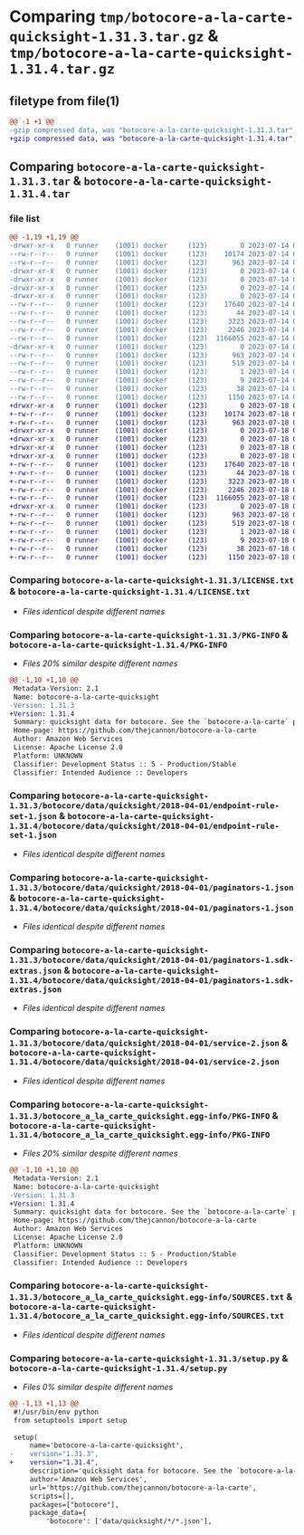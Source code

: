 # Comparing `tmp/botocore-a-la-carte-quicksight-1.31.3.tar.gz` & `tmp/botocore-a-la-carte-quicksight-1.31.4.tar.gz`

## filetype from file(1)

```diff
@@ -1 +1 @@
-gzip compressed data, was "botocore-a-la-carte-quicksight-1.31.3.tar", last modified: Fri Jul 14 01:46:32 2023, max compression
+gzip compressed data, was "botocore-a-la-carte-quicksight-1.31.4.tar", last modified: Tue Jul 18 01:55:28 2023, max compression
```

## Comparing `botocore-a-la-carte-quicksight-1.31.3.tar` & `botocore-a-la-carte-quicksight-1.31.4.tar`

### file list

```diff
@@ -1,19 +1,19 @@
-drwxr-xr-x   0 runner    (1001) docker     (123)        0 2023-07-14 01:46:32.538894 botocore-a-la-carte-quicksight-1.31.3/
--rw-r--r--   0 runner    (1001) docker     (123)    10174 2023-07-14 01:46:32.000000 botocore-a-la-carte-quicksight-1.31.3/LICENSE.txt
--rw-r--r--   0 runner    (1001) docker     (123)      963 2023-07-14 01:46:32.538894 botocore-a-la-carte-quicksight-1.31.3/PKG-INFO
-drwxr-xr-x   0 runner    (1001) docker     (123)        0 2023-07-14 01:46:32.534894 botocore-a-la-carte-quicksight-1.31.3/botocore/
-drwxr-xr-x   0 runner    (1001) docker     (123)        0 2023-07-14 01:46:32.534894 botocore-a-la-carte-quicksight-1.31.3/botocore/data/
-drwxr-xr-x   0 runner    (1001) docker     (123)        0 2023-07-14 01:46:32.534894 botocore-a-la-carte-quicksight-1.31.3/botocore/data/quicksight/
-drwxr-xr-x   0 runner    (1001) docker     (123)        0 2023-07-14 01:46:32.534894 botocore-a-la-carte-quicksight-1.31.3/botocore/data/quicksight/2018-04-01/
--rw-r--r--   0 runner    (1001) docker     (123)    17640 2023-07-14 01:45:45.000000 botocore-a-la-carte-quicksight-1.31.3/botocore/data/quicksight/2018-04-01/endpoint-rule-set-1.json
--rw-r--r--   0 runner    (1001) docker     (123)       44 2023-07-14 01:45:45.000000 botocore-a-la-carte-quicksight-1.31.3/botocore/data/quicksight/2018-04-01/examples-1.json
--rw-r--r--   0 runner    (1001) docker     (123)     3223 2023-07-14 01:45:45.000000 botocore-a-la-carte-quicksight-1.31.3/botocore/data/quicksight/2018-04-01/paginators-1.json
--rw-r--r--   0 runner    (1001) docker     (123)     2246 2023-07-14 01:45:45.000000 botocore-a-la-carte-quicksight-1.31.3/botocore/data/quicksight/2018-04-01/paginators-1.sdk-extras.json
--rw-r--r--   0 runner    (1001) docker     (123)  1166055 2023-07-14 01:45:45.000000 botocore-a-la-carte-quicksight-1.31.3/botocore/data/quicksight/2018-04-01/service-2.json
-drwxr-xr-x   0 runner    (1001) docker     (123)        0 2023-07-14 01:46:32.538894 botocore-a-la-carte-quicksight-1.31.3/botocore_a_la_carte_quicksight.egg-info/
--rw-r--r--   0 runner    (1001) docker     (123)      963 2023-07-14 01:46:32.000000 botocore-a-la-carte-quicksight-1.31.3/botocore_a_la_carte_quicksight.egg-info/PKG-INFO
--rw-r--r--   0 runner    (1001) docker     (123)      519 2023-07-14 01:46:32.000000 botocore-a-la-carte-quicksight-1.31.3/botocore_a_la_carte_quicksight.egg-info/SOURCES.txt
--rw-r--r--   0 runner    (1001) docker     (123)        1 2023-07-14 01:46:32.000000 botocore-a-la-carte-quicksight-1.31.3/botocore_a_la_carte_quicksight.egg-info/dependency_links.txt
--rw-r--r--   0 runner    (1001) docker     (123)        9 2023-07-14 01:46:32.000000 botocore-a-la-carte-quicksight-1.31.3/botocore_a_la_carte_quicksight.egg-info/top_level.txt
--rw-r--r--   0 runner    (1001) docker     (123)       38 2023-07-14 01:46:32.538894 botocore-a-la-carte-quicksight-1.31.3/setup.cfg
--rw-r--r--   0 runner    (1001) docker     (123)     1150 2023-07-14 01:46:32.000000 botocore-a-la-carte-quicksight-1.31.3/setup.py
+drwxr-xr-x   0 runner    (1001) docker     (123)        0 2023-07-18 01:55:28.912301 botocore-a-la-carte-quicksight-1.31.4/
+-rw-r--r--   0 runner    (1001) docker     (123)    10174 2023-07-18 01:55:28.000000 botocore-a-la-carte-quicksight-1.31.4/LICENSE.txt
+-rw-r--r--   0 runner    (1001) docker     (123)      963 2023-07-18 01:55:28.912301 botocore-a-la-carte-quicksight-1.31.4/PKG-INFO
+drwxr-xr-x   0 runner    (1001) docker     (123)        0 2023-07-18 01:55:28.908301 botocore-a-la-carte-quicksight-1.31.4/botocore/
+drwxr-xr-x   0 runner    (1001) docker     (123)        0 2023-07-18 01:55:28.908301 botocore-a-la-carte-quicksight-1.31.4/botocore/data/
+drwxr-xr-x   0 runner    (1001) docker     (123)        0 2023-07-18 01:55:28.908301 botocore-a-la-carte-quicksight-1.31.4/botocore/data/quicksight/
+drwxr-xr-x   0 runner    (1001) docker     (123)        0 2023-07-18 01:55:28.912301 botocore-a-la-carte-quicksight-1.31.4/botocore/data/quicksight/2018-04-01/
+-rw-r--r--   0 runner    (1001) docker     (123)    17640 2023-07-18 01:54:50.000000 botocore-a-la-carte-quicksight-1.31.4/botocore/data/quicksight/2018-04-01/endpoint-rule-set-1.json
+-rw-r--r--   0 runner    (1001) docker     (123)       44 2023-07-18 01:54:50.000000 botocore-a-la-carte-quicksight-1.31.4/botocore/data/quicksight/2018-04-01/examples-1.json
+-rw-r--r--   0 runner    (1001) docker     (123)     3223 2023-07-18 01:54:50.000000 botocore-a-la-carte-quicksight-1.31.4/botocore/data/quicksight/2018-04-01/paginators-1.json
+-rw-r--r--   0 runner    (1001) docker     (123)     2246 2023-07-18 01:54:50.000000 botocore-a-la-carte-quicksight-1.31.4/botocore/data/quicksight/2018-04-01/paginators-1.sdk-extras.json
+-rw-r--r--   0 runner    (1001) docker     (123)  1166055 2023-07-18 01:54:50.000000 botocore-a-la-carte-quicksight-1.31.4/botocore/data/quicksight/2018-04-01/service-2.json
+drwxr-xr-x   0 runner    (1001) docker     (123)        0 2023-07-18 01:55:28.912301 botocore-a-la-carte-quicksight-1.31.4/botocore_a_la_carte_quicksight.egg-info/
+-rw-r--r--   0 runner    (1001) docker     (123)      963 2023-07-18 01:55:28.000000 botocore-a-la-carte-quicksight-1.31.4/botocore_a_la_carte_quicksight.egg-info/PKG-INFO
+-rw-r--r--   0 runner    (1001) docker     (123)      519 2023-07-18 01:55:28.000000 botocore-a-la-carte-quicksight-1.31.4/botocore_a_la_carte_quicksight.egg-info/SOURCES.txt
+-rw-r--r--   0 runner    (1001) docker     (123)        1 2023-07-18 01:55:28.000000 botocore-a-la-carte-quicksight-1.31.4/botocore_a_la_carte_quicksight.egg-info/dependency_links.txt
+-rw-r--r--   0 runner    (1001) docker     (123)        9 2023-07-18 01:55:28.000000 botocore-a-la-carte-quicksight-1.31.4/botocore_a_la_carte_quicksight.egg-info/top_level.txt
+-rw-r--r--   0 runner    (1001) docker     (123)       38 2023-07-18 01:55:28.912301 botocore-a-la-carte-quicksight-1.31.4/setup.cfg
+-rw-r--r--   0 runner    (1001) docker     (123)     1150 2023-07-18 01:55:28.000000 botocore-a-la-carte-quicksight-1.31.4/setup.py
```

### Comparing `botocore-a-la-carte-quicksight-1.31.3/LICENSE.txt` & `botocore-a-la-carte-quicksight-1.31.4/LICENSE.txt`

 * *Files identical despite different names*

### Comparing `botocore-a-la-carte-quicksight-1.31.3/PKG-INFO` & `botocore-a-la-carte-quicksight-1.31.4/PKG-INFO`

 * *Files 20% similar despite different names*

```diff
@@ -1,10 +1,10 @@
 Metadata-Version: 2.1
 Name: botocore-a-la-carte-quicksight
-Version: 1.31.3
+Version: 1.31.4
 Summary: quicksight data for botocore. See the `botocore-a-la-carte` package for more info.
 Home-page: https://github.com/thejcannon/botocore-a-la-carte
 Author: Amazon Web Services
 License: Apache License 2.0
 Platform: UNKNOWN
 Classifier: Development Status :: 5 - Production/Stable
 Classifier: Intended Audience :: Developers
```

### Comparing `botocore-a-la-carte-quicksight-1.31.3/botocore/data/quicksight/2018-04-01/endpoint-rule-set-1.json` & `botocore-a-la-carte-quicksight-1.31.4/botocore/data/quicksight/2018-04-01/endpoint-rule-set-1.json`

 * *Files identical despite different names*

### Comparing `botocore-a-la-carte-quicksight-1.31.3/botocore/data/quicksight/2018-04-01/paginators-1.json` & `botocore-a-la-carte-quicksight-1.31.4/botocore/data/quicksight/2018-04-01/paginators-1.json`

 * *Files identical despite different names*

### Comparing `botocore-a-la-carte-quicksight-1.31.3/botocore/data/quicksight/2018-04-01/paginators-1.sdk-extras.json` & `botocore-a-la-carte-quicksight-1.31.4/botocore/data/quicksight/2018-04-01/paginators-1.sdk-extras.json`

 * *Files identical despite different names*

### Comparing `botocore-a-la-carte-quicksight-1.31.3/botocore/data/quicksight/2018-04-01/service-2.json` & `botocore-a-la-carte-quicksight-1.31.4/botocore/data/quicksight/2018-04-01/service-2.json`

 * *Files identical despite different names*

### Comparing `botocore-a-la-carte-quicksight-1.31.3/botocore_a_la_carte_quicksight.egg-info/PKG-INFO` & `botocore-a-la-carte-quicksight-1.31.4/botocore_a_la_carte_quicksight.egg-info/PKG-INFO`

 * *Files 20% similar despite different names*

```diff
@@ -1,10 +1,10 @@
 Metadata-Version: 2.1
 Name: botocore-a-la-carte-quicksight
-Version: 1.31.3
+Version: 1.31.4
 Summary: quicksight data for botocore. See the `botocore-a-la-carte` package for more info.
 Home-page: https://github.com/thejcannon/botocore-a-la-carte
 Author: Amazon Web Services
 License: Apache License 2.0
 Platform: UNKNOWN
 Classifier: Development Status :: 5 - Production/Stable
 Classifier: Intended Audience :: Developers
```

### Comparing `botocore-a-la-carte-quicksight-1.31.3/botocore_a_la_carte_quicksight.egg-info/SOURCES.txt` & `botocore-a-la-carte-quicksight-1.31.4/botocore_a_la_carte_quicksight.egg-info/SOURCES.txt`

 * *Files identical despite different names*

### Comparing `botocore-a-la-carte-quicksight-1.31.3/setup.py` & `botocore-a-la-carte-quicksight-1.31.4/setup.py`

 * *Files 0% similar despite different names*

```diff
@@ -1,13 +1,13 @@
 #!/usr/bin/env python
 from setuptools import setup
 
 setup(
     name='botocore-a-la-carte-quicksight',
-    version="1.31.3",
+    version="1.31.4",
     description='quicksight data for botocore. See the `botocore-a-la-carte` package for more info.',
     author='Amazon Web Services',
     url='https://github.com/thejcannon/botocore-a-la-carte',
     scripts=[],
     packages=["botocore"],
     package_data={
         'botocore': ['data/quicksight/*/*.json'],
```


